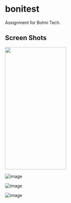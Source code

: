# bonitest

Assignment for Bohni Tech.

## Screen Shots

<img src="[https://camo.githubusercontent.com/...](https://user-images.githubusercontent.com/89333270/202862204-f7b17ccb-c9ce-48c1-ad2e-0f03be68e030.png)" width="200" height="400" />

![image](https://user-images.githubusercontent.com/89333270/202862204-f7b17ccb-c9ce-48c1-ad2e-0f03be68e030.png)

![image](https://user-images.githubusercontent.com/89333270/202862215-a5e0c151-42d5-4b66-99f8-59e91679f89f.png)

![image](https://user-images.githubusercontent.com/89333270/202862232-fe0bd080-7b76-4f53-93c8-c8e47a449568.png)
